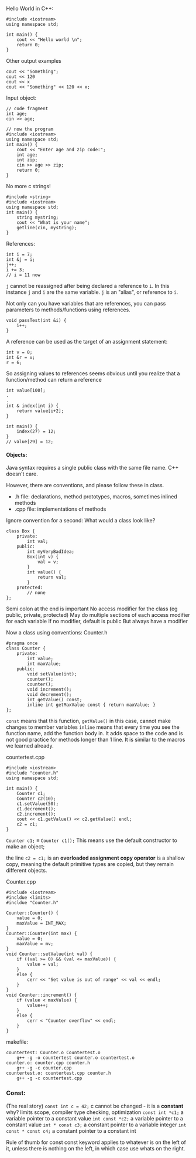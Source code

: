 
Hello World in C++:
```
#include <iostream>
using namespace std;

int main() {
	cout << "Hello world \n";
	return 0;
}
```

Other output examples
```
cout << "Something";
cout << 120
cout << x
cout << "Something" << 120 << x;
```

Input object:
```
// code fragment
int age;
cin >> age;

// now the program
#include <iostream>
using namespace std;
int main() {
	cout << "Enter age and zip code:";
	int age;
	int zip;
	cin >> age >> zip;
	return 0;
}
```

No more c strings!
```
#include <string>
#include <iostream>
using namespace std;
int main() {
	string mystring;
	cout << "What is your name";
	getline(cin, mystring);
}
```

References:
```
int i = 7;
int &j = i;
j++;
i += 3;
// i = 11 now
```
`j` cannot be reassigned after being declared a reference to `i`. In this instance `j` and `i` are the same variable.
`j` is an "alias", or reference to `i`.

Not only can you have variables that are references, you can pass parameters to methods/functions using references.
```
void passTest(int &i) {
	i++;
}
```
A reference can be used as the target of an assignment statement:
```
int v = 0;
int &r = v;
r = 6;
```
So assigning values to references seems obvious until you realize that a function/method can return a reference

```
int value[100];
.
.
int & index(int i) {
	return value[i+2];
}

int main() {
	index(27) = 12;
}
// value[29] = 12;
```

#### Objects:
Java syntax requires a single public class with the same file name. C++ doesn't care.

However, there are conventions, and please follow these in class.
- .h file: declarations, method prototypes, macros, sometimes inlined methods
- .cpp file: implementations of methods

Ignore convention for a second:
	What would a class look like?
```
class Box {
	private:
		int val;
	public:
		int myVeryBadIdea;
		Box(int v) {
			val = v;
		}
		int value() {
			return val;
		}
	protected:
		// none
};
```
Semi colon at the end is important
No access modifier for the class (eg public, private, protected)
May do multiple sections of each access modifier for each variable
	If no modifier, default is public
	But always have a modifier

Now a class using conventions:
Counter.h
```
#pragma once
class Counter {
	private:
		int value;
		int maxValue;
	public:
		void setValue(int);
		counter();
		counter();
		void increment();
		void decrement();
		int getValue() const;
		inline int getMaxValue const { return maxValue; }
};
```
`const` means that this function, `getValue()` in this case, cannot make changes to member variables
`inline` means that every time you see the function name, add the function body in. It adds space to the code and is not good practice for methods longer than 1 line. It is similar to the macros we learned already.

countertest.cpp
```
#include <iostream>
#include "counter.h"
using namespace std;

int main() {
	Counter c1;
	Counter c2(10);
	c1.setValue(50);
	c1.decrement();
	c2.increment();
	cout << c1.getValue() << c2.getValue() endl;
	c2 = c1;
}
```
`Counter c1;` $\equiv$ `Counter c1();` This means use the default constructor to make an object;

the line `c2 = c1;` is an **overloaded assignment copy operator** is a shallow copy, meaning the default primitive types are copied, but they remain different objects. 

Counter.cpp
```
#include <iostream>
#incldue <limits>
#incldue "Counter.h"

Counter::Counter() {
	value = 0;
	maxValue = INT_MAX;
}
Counter::Counter(int max) {
	value = 0;
	maxValue = mv;
}
void Counter::setValue(int val) {
	if ((val >= 0) && (val <= maxValue)) {
		value = val;
	}
	else {
		cerr << "Set value is out of range" << val << endl;
	}
}
void Counter::increment() {
	if (value < maxValue) {
		value++;
	}
	else {
		cerr < "Counter overflow" << endl;
	}
}
```

makefile:
```
countertest: Counter.o Countertest.o
	g++ -g -o countertest counter.o countertest.o
counter.o: counter.cpp counter.h
	g++ -g -c counter.cpp
countertest.o: countertest.cpp counter.h
	g++ -g -c countertest.cpp
```

### Const:
(The real story)
`const int c = 42;`
	c cannot be changed - it is a **constant**
	why? limits scope, compiler type checking, optimization
`const int *c1;`
	a variable pointer to a constant value
`int const *c2;`
	a variable pointer to a constant value
`int * const c3;`
	a constant pointer to a variable integer
`int const * const c4;`
	a constant pointer to a constant int

Rule of thumb for const
	const keyword applies to whatever is on the left of it, unless there is nothing on the left, in which case use whats on the right.


